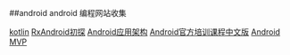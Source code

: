 ##android
android 编程网站收集

[kotlin](https://github.com/JetBrains/kotlin)
[RxAndroid初探](http://coderrobin.com/2015/07/17/RxAndroid%E5%88%9D%E6%8E%A2/)
[Android应用架构](http://www.jianshu.com/p/8ca27934c6e6)
[Android官方培训课程中文版](http://hukai.me/android-training-course-in-chinese/index.html)
[Android MVP](http://antonioleiva.com/mvp-android)

